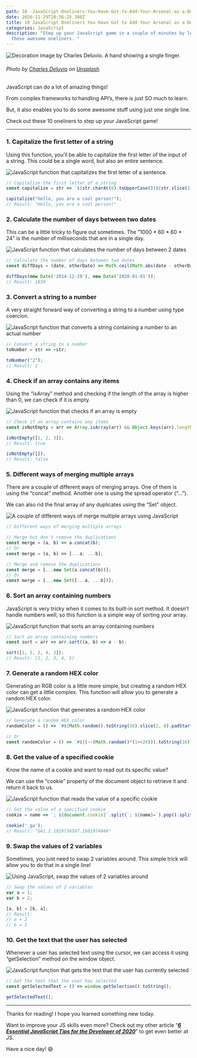 ```yaml
---
path: 10 -JavaScript-Oneliners-You-Have-Got-to-Add-Your-Arsenal-as-a-Developer
date: 2020-11-29T20:56:25.380Z
title: 10 JavaScript Oneliners You Have Got to Add Your Arsenal as a Developer
categories: JavaScript
description: "Step up your JavaScript game in a couple of minutes by learning
  these awesome oneliners. "
---
```

![Decoration image by Charles Deluvio. A hand showing a single finger.](../../assets/one-bg.jpg)

###### Photo by [Charles Deluvio](https://unsplash.com/@charlesdeluvio?utm_source=unsplash&utm_medium=referral&utm_content=creditCopyText) on [Unsplash](https://unsplash.com/s/photos/one?utm_source=unsplash&utm_medium=referral&utm_content=creditCopyText)

JavaScript can do a lot of amazing things!

From complex frameworks to handling API’s, there is just SO much to learn.

But, it also enables you to do some awesome stuff using just one single line.

Check out these 10 oneliners to step up your JavaScript game!

<hr/>

### 1. Capitalize the first letter of a string

Using this function, you’ll be able to capitalize the first letter of the input of a string. This could be a single word, but also an entire sentence.

![JavaScript function that capitalizes the first letter of a sentence.](../../assets/one-1.png)

```javascript
// Capitalize the first letter of a string
const capitalize = str => `${str.charAt(0).toUpperCase()}${str.slice(1)}`;

capitalize("hello, you are a cool person!");
// Result: "Hello, you are a cool person!"
```

### 2. Calculate the number of days between two dates

This can be a little tricky to figure out sometimes. The “1000 \* 60 \* 60 * 24” is the number of milliseconds that are in a single day.

![JavaScript function that calculates the number of days between 2 dates](../../assets/one-2.png)

```javascript
// Calculate the number of days between two dates
const diffDays = (date, otherDate) => Math.ceil(Math.abs(date - otherDate) / (1000 * 60 * 60 * 24));

diffDays(new Date('2014-12-19'), new Date('2020-01-01'));
// Result: 1839
```

### 3. Convert a string to a number

A very straight forward way of converting a string to a number using type coercion.

![JavaScript function that converts a string containing a number to an actual number](../../assets/one-3.png)

```javascript
// Convert a string to a number
toNumber = str => +str;

toNumber("2");
// Result: 2
```

### 4. Check if an array contains any items

Using the “isArray” method and checking if the length of the array is higher than 0, we can check if it is empty.

![JavaScript function that checks if an array is empty](../../assets/one-4.png)

```javascript
// Check if an array contains any items
const isNotEmpty = arr => Array.isArray(arr) && Object.keys(arr).length > 0;

isNotEmpty([1, 2, 3]);
// Result: true

isNotEmpty([]);
// Result: false
```

### 5. Different ways of merging multiple arrays

There are a couple of different ways of merging arrays. One of them is using the “concat” method. Another one is using the spread operator (“…”).

We can also rid the final array of any duplicates using the “Set” object.

![A couple of different ways of merge multiple arrays using JavaScript](../../assets/one-5.png)

```javascript
// Different ways of merging multiple arrays

// Merge but don't remove the duplications
const merge = (a, b) => a.concat(b);
// Or
const merge = (a, b) => [...a, ...b];

// Merge and remove the duplications
const merge = [...new Set(a.concat(b))];
// Or
const merge = [...new Set([...a, ...b])];
```

### 6. Sort an array containing numbers

JavaScript is very tricky when it comes to its built-in sort method. It doesn’t handle numbers well, so this function is a simple way of sorting your array.

![JavaScript function that sorts an array containing numbers](../../assets/one-6.png)

```javascript
// Sort an array containing numbers
const sort = arr => arr.sort((a, b) => a - b);

sort([1, 5, 2, 4, 3]);
// Result: [1, 2, 3, 4, 5]
```

### 7. Generate a random HEX color

Generating an RGB color is a little more simple, but creating a random HEX color can get a little complex. This function will allow you to generate a random HEX color.

![JavaScript function that generates a random HEX color](../../assets/one-7.png)

```javascript
// Generate a random HEX color
randomColor = () => `#${Math.random().toString(16).slice(2, 8).padStart(6, '0')}`;

// Or
const randomColor = () => `#${(~~(Math.random()*(1<<24))).toString(16)}`;
```

### 8. Get the value of a specified cookie

Know the name of a cookie and want to read out its specific value?

We can use the “cookie” property of the document object to retrieve it and return it back to us.

![JavaScript function that reads the value of a specific cookie](../../assets/one-8.png)

```javascript
// Get the value of a specified cookie
cookie = name => `; ${document.cookie}`.split(`; ${name}=`).pop().split(';').shift();

cookie('_ga');
// Result: "GA1.2.1929736587.1601974046"
```

### 9. Swap the values of 2 variables

Sometimes, you just need to swap 2 variables around. This simple trick will allow you to do that in a single line!

![Using JavaScript, swap the values of 2 variables around](../../assets/one-9.png)

```javascript
// Swap the values of 2 variables
var a = 1;
var b = 2;

[a, b] = [b, a];
// Result: 
// a = 2
// b = 1
```

### 10. Get the text that the user has selected

Whenever a user has selected text using the cursor, we can access it using “getSelection” method on the window object.

![JavaScript function that gets the text that the user has currently selected](../../assets/one-10.png)

```javascript
// Get the text that the user has selected
const getSelectedText = () => window.getSelection().toString();

getSelectedText();
```

<hr/>

Thanks for reading! I hope you learned something new today.

Want to improve your JS skills even more? Check out my other article “***[6 Essential JavaScript Tips for the Developer of 2020](/blog/6-essential-javascript-tips-for-the-developer-of-2020/)***” to get even better at JS.

Have a nice day! 😄